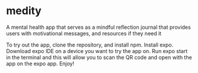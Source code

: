 # medity
A mental health app that serves as a mindful reflection journal that provides users with motivational messages, and resources if they need it

To try out the app, clone the repository, and install npm. Install expo. Download expo IDE on a device you want to try the app on. Run expo start in the terminal and this will allow you to scan the QR code and open with the app on the expo app. Enjoy!
